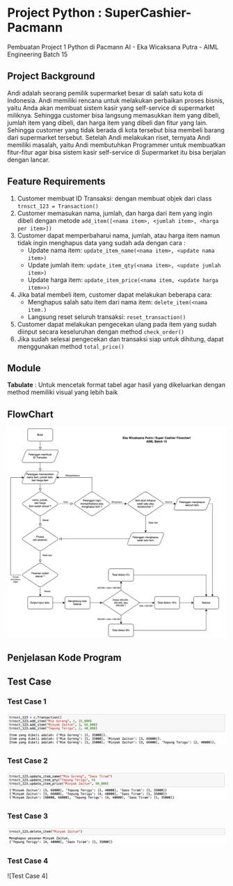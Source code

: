 # Project Python : SuperCashier-Pacmann
Pembuatan Project 1 Python di Pacmann AI - Eka Wicaksana Putra - AIML Engineering Batch 15

## Project Background
Andi adalah seorang pemilik supermarket besar di salah satu kota di Indonesia. Andi memiliki
rencana untuk melakukan perbaikan proses bisnis, yaitu Anda akan membuat sistem kasir yang
self-service di supermarket miliknya. Sehingga customer bisa langsung memasukkan item yang
dibeli, jumlah item yang dibeli, dan harga item yang dibeli dan fitur yang lain.
Sehingga customer yang tidak berada di kota tersebut bisa membeli barang dari supermarket
tersebut. Setelah Andi melakukan riset, ternyata Andi memiliki masalah, yaitu Andi membutuhkan
Programmer untuk membuatkan fitur-fitur agar bisa sistem kasir self-service di Supermarket itu
bisa berjalan dengan lancar.

## Feature Requirements
1. Customer membuat ID Transaksi: dengan membuat objek dari class `trnsct_123 = Transaction()`
2. Customer memasukan nama, jumlah, dan harga dari item yang ingin dibeli dengan metode `add_item([<nama item>, <jumlah item>, <harga per item>])`
3. Customer dapat memperbaharui nama, jumlah, atau harga item namun tidak ingin menghapus data yang sudah ada dengan cara :
   - Update nama item: `update_item_name(<nama item>, <update nama item>)`
   - Update jumlah item: `update_item_qty(<nama item>, <update jumlah item>)`
   - Update harga item: `update_item_price(<nama item, <update harga item>>)`
4. Jika batal membeli item, customer dapat melakukan beberapa cara:
   - Menghapus salah satu item dari nama item: `delete_item(<nama item.)`
   - Langsung reset seluruh transaksi: `reset_transaction()`
5. Customer dapat melakukan pengecekan ulang pada item yang sudah diinput secara keseluruhan dengan method `check_order()`
6. Jika sudah selesai pengecekan dan transaksi siap untuk dihitung, dapat menggunakan method `total_price()`

## Module
**Tabulate** : Untuk mencetak format tabel agar hasil yang dikeluarkan dengan method memiliki visual yang lebih baik

## FlowChart
![Flowchart](https://github.com/Ekawicaksana/python-SuperCashier-Pacmann/blob/085604bd5aa0bbf425d0f233c43a8f05f91250cf/Screenshot%202023-09-10%20at%2019.22.08.png)

## Penjelasan Kode Program



## Test Case
### Test Case 1
![Test Case 1](https://github.com/Ekawicaksana/python-SuperCashier-Pacmann/blob/01cd7a8aed4a8ff98ec7cd7e742d543b3786ef28/Folder/Test%20Case%201.png)


### Test Case 2
![Test Case 2](https://github.com/Ekawicaksana/python-SuperCashier-Pacmann/blob/7759a12f77d9e03c5740d4d3e86d33ee127bce4d/Folder/Test%20Case%202.png)


### Test Case 3
![Test Case 3](https://github.com/Ekawicaksana/python-SuperCashier-Pacmann/blob/2a2d66d9c612552d3325b8bc6dd237f1aa603ed7/Folder/Test%20Case%203.png)


### Test Case 4
![Test Case 4]
